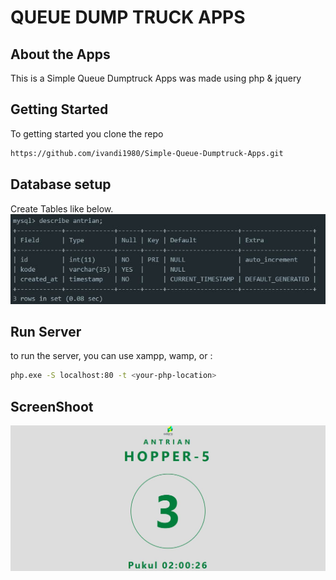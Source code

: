 # QUEUE DUMP TRUCK APPS

## About the Apps
This is a Simple Queue Dumptruck Apps was made using php & jquery

## Getting Started
To getting started you clone the repo

```bash
https://github.com/ivandi1980/Simple-Queue-Dumptruck-Apps.git
```

## Database setup 
Create Tables like below.
![Tables](assets/img/tables.jpg "This is the Tables")

## Run Server
to run the server, you can use xampp, wamp, or : 

```bash
php.exe -S localhost:80 -t <your-php-location>
```


## ScreenShoot
![Dashboard](assets/img/screenshoot.jpg "This is the dashboard")